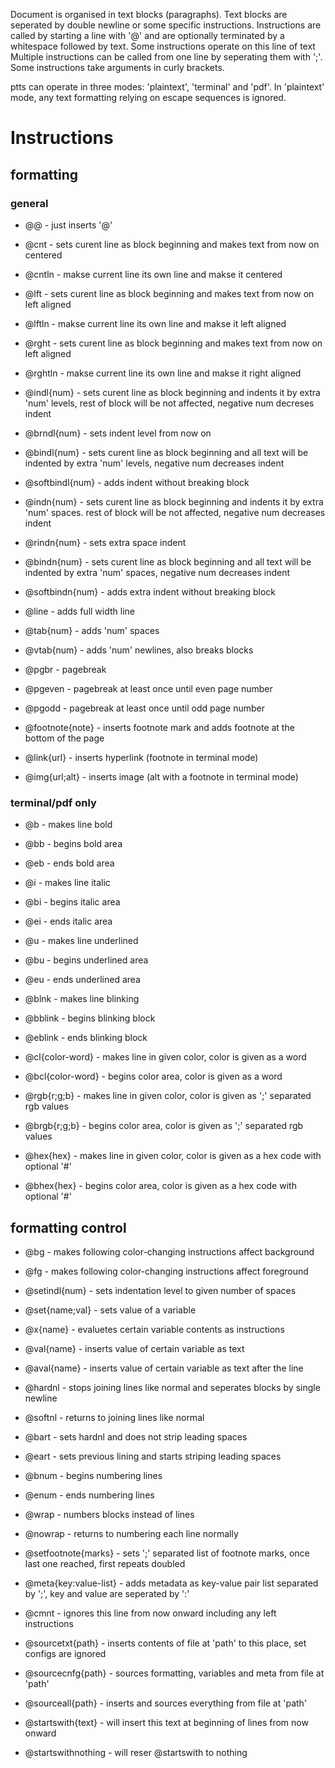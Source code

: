 Document is organised in text blocks (paragraphs).
Text blocks are seperated by double newline or some specific instructions.
Instructions are called by starting a line with '@' and are optionally
terminated by a whitespace followed by text.
Some instructions operate on this line of text
Multiple instructions can be called from one line by seperating them with ';'.
Some instructions take arguments in curly brackets.

ptts can operate in three modes: 'plaintext', 'terminal' and 'pdf'.
In 'plaintext' mode, any text formatting relying on escape sequences is ignored.

# Instructions

## formatting

### general
- @@ - just inserts '@'

- @cnt - sets curent line as block beginning and makes text from now on centered
- @cntln - makse current line its own line and makse it centered
- @lft - sets curent line as block beginning and makes text from now on left aligned
- @lftln - makse current line its own line and makse it left aligned
- @rght - sets curent line as block beginning and makes text from now on left aligned
- @rghtln - makse current line its own line and makse it right aligned

- @indl{num} - sets curent line as block beginning and indents it by extra 'num'
levels, rest of block will be not affected, negative num decreses indent
- @brndl{num} - sets indent level from now on
- @bindl{num} - sets curent line as block beginning and all text will be
indented by extra 'num' levels, negative num decreases indent
- @softbindl{num} - adds indent without breaking block
- @indn{num} - sets curent line as block beginning and indents it by extra 'num'
spaces. rest of block will be not affected, negative num decreases indent
- @rindn{num} - sets extra space indent
- @bindn{num} - sets curent line as block beginning and all text will be
indented by extra 'num' spaces, negative num decreases indent
- @softbindn{num} - adds extra indent without breaking block

- @line - adds full width line
- @tab{num} - adds 'num' spaces
- @vtab{num} - adds 'num' newlines, also breaks blocks

- @pgbr - pagebreak
- @pgeven - pagebreak at least once until even page number
- @pgodd - pagebreak at least once until odd page number
- @footnote{note} - inserts footnote mark and adds footnote at the bottom of the page
- @link{url} - inserts hyperlink (footnote in terminal mode)
- @img{url;alt} - inserts image (alt with a footnote in terminal mode)

### terminal/pdf only
- @b - makes line bold
- @bb - begins bold area
- @eb - ends bold area
- @i - makes line italic
- @bi - begins italic area
- @ei - ends italic area
- @u - makes line underlined
- @bu - begins underlined area
- @eu - ends underlined area
- @blnk - makes line blinking
- @bblink - begins blinking block
- @eblink - ends blinking block

- @cl{color-word} - makes line in given color, color is given as a word
- @bcl{color-word} - begins color area, color is given as a word
- @rgb{r;g;b} - makes line in given color, color is given as ';' separated rgb values
- @brgb{r;g;b} - begins color area, color is given as ';' separated rgb values
- @hex{hex} - makes line in given color, color is given as a hex code with optional '#'
- @bhex{hex} - begins color area, color is given as a hex code with optional '#' 

## formatting control
- @bg - makes following color-changing instructions affect background
- @fg - makes following color-changing instructions affect foreground
- @setindl{num} - sets indentation level to given number of spaces

- @set{name;val} - sets value of a variable
- @x{name} - evaluetes certain variable contents as instructions
- @val{name} - inserts value of certain variable as text
- @aval{name} - inserts value of certain variable as text after the line

- @hardnl - stops joining lines like normal and seperates blocks by single newline
- @softnl - returns to joining lines like normal

- @bart - sets hardnl and does not strip leading spaces
- @eart - sets previous lining and starts striping leading spaces

- @bnum - begins numbering lines
- @enum - ends numbering lines

- @wrap - numbers blocks instead of lines
- @nowrap - returns to numbering each line normally

- @setfootnote{marks} - sets ';' separated list of footnote marks, once last one reached, first repeats doubled

- @meta{key:value-list} - adds metadata as key-value pair list separated by ';', key and value are seperated by ':'

- @cmnt - ignores this line from now onward including any left instructions

- @sourcetxt{path} - inserts contents of file at 'path' to this place, set configs are ignored
- @sourcecnfg{path} - sources formatting, variables and meta from file at 'path'
- @sourceall{path} - inserts and sources everything from file at 'path'

- @startswith{text} - will insert this text at beginning of lines from now onward
- @startswithnothing - will reser @startswith to nothing
